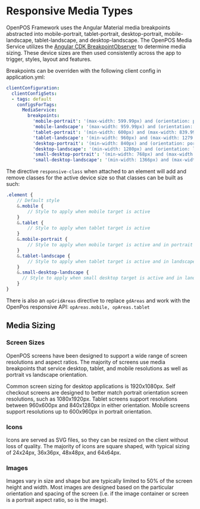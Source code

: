 # Responsive Media Types

OpenPOS Framework uses the Angular Material media breakpoints abstracted into mobile-portrait, tablet-portrait, desktop-portrait, mobile-landscape, tablet-landscape, and desktop-landscape. The OpenPOS Media Service utilizes the [Angular CDK BreakpointObserver](https://material.angular.io/cdk/layout/overview) to determine media sizing. These device sizes are then used consistently across the app to trigger, styles, layout and features.

Breakpoints can be overriden with the following client config in application.yml:

```yml
clientConfiguration:
  clientConfigSets:
  - tags: default
    configsForTags:
      MediaService:
        breakpoints:
          'mobile-portrait': '(max-width: 599.99px) and (orientation: portrait)'
          'mobile-landscape': '(max-width: 959.99px) and (orientation: landscape)'
          'tablet-portrait': '(min-width: 600px) and (max-width: 839.99px) and (orientation: portrait)'
          'tablet-landscape': '(min-width: 960px) and (max-width: 1279.99px) and (orientation: landscape)'
          'desktop-portrait': '(min-width: 840px) and (orientation: portrait)'
          'desktop-landscape': '(min-width: 1280px) and (orientation: landscape)'
          'small-desktop-portrait': '(min-width: 768px) and (max-width: 768px) and (orientation: portrait)'
          'small-desktop-landscape': '(min-width: 1366px) and (max-width: 1366px) and (orientation: landscape)'
```

The directive `responsive-class` when attached to an element will add and remove classes for the active device size so that classes can be built as such:

```scss
.element {
    // Default style
    &.mobile {
        // Style to apply when mobile target is active
    }
    &.tablet {
        // Style to apply when tablet target is active
    }
    &.mobile-portrait {
        // Style to apply when mobile target is active and in portrait orientation
    }
    &.tablet-landscape {
        // Style to apply when tablet target is active and in landscape orientation
    }
    &.small-desktop-landscape {
      // Style to apply when small desktop target is active and in landscape orientation
    } 
}
```

There is also an `opGridAreas` directive to replace `gdAreas` and work with the OpenPos responsive API: `opAreas.mobile, opAreas.tablet`

## Media Sizing

### Screen Sizes

OpenPOS screens have been designed to support a wide range of screen resolutions and aspect ratios.  The majority of screens use media breakpoints that service desktop, tablet, and mobile resolutions as well as portrait vs landscape orientation.

Common screen sizing for desktop applications is 1920x1080px. Self checkout screens are designed to better match portrait orientation screen resolutions, such as 1080x1920px. Tablet screens support resolutions between 960x600px and 840x1280px in either orientation. Mobile screens support resolutions up to 600x960px in portrait orientation.

### Icons

Icons are served as SVG files, so they can be resized on the client without loss of quality.  The majority of icons are square shaped, with typical sizing of 24x24px, 36x36px, 48x48px, and 64x64px.

### Images

Images vary in size and shape but are typically limited to 50% of the screen height and width. Most images are designed based on the particular orientation and spacing of the screen (i.e. if the image container or screen is a portrait aspect ratio, so is the image).
